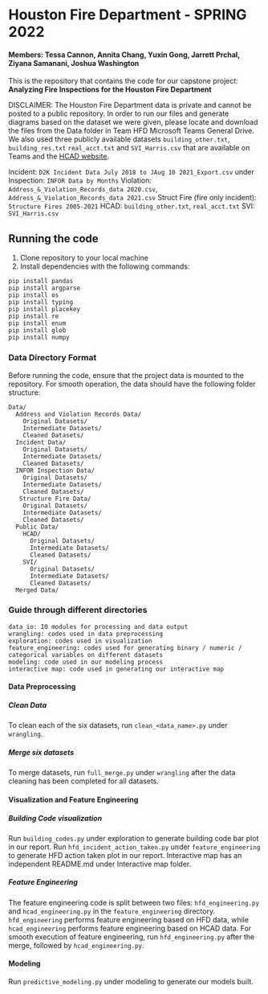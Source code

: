 # Houston Fire Department - SPRING 2022
#### Members: Tessa Cannon, Annita Chang, Yuxin Gong, Jarrett Prchal, Ziyana Samanani, Joshua Washington

This is the repository that contains the code for our capstone project: <br /> **Analyzing Fire Inspections for the Houston Fire Department**

DISCLAIMER: The Houston Fire Department data is private and cannot be posted to a public repository. In order to run our files and generate diagrams based on the dataset we were given, please locate and download the files from the Data folder in Team HFD Microsoft Teams General Drive. We also used three publicly available datasets `building_other.txt`, `building_res.txt` `real_acct.txt` and `SVI_Harris.csv` that are available on Teams and the [HCAD website](https://hcad.org/pdata/pdata-property-downloads.html).

Incident: `D2K Incident Data July 2018 to JAug 10 2021_Export.csv` under 
Inspection: `INFOR Data by Months`
Violation: `Address_&_Violation_Records_data 2020.csv`, `Address_&_Violation_Records_data 2021.csv`
Struct Fire (fire only incident): `Structure Fires 2005-2021`
HCAD: `building_other.txt`, `real_acct.txt`
SVI: `SVI_Harris.csv`

## Running the code

1. Clone repository to your local machine
2. Install dependencies with the following commands:

```
pip install pandas
pip install argparse
pip install os
pip install typing
pip install placekey
pip install re
pip install enum
pip install glob
pip install numpy
```

### Data Directory Format
Before running the code, ensure that the project data is mounted to the repository.
For smooth operation, the data should have the following folder structure:

```
Data/
  Address and Violation Records Data/
    Original Datasets/
    Intermediate Datasets/
    Cleaned Datasets/
  Incident Data/
    Original Datasets/
    Intermediate Datasets/
    Cleaned Datasets/
  INFOR Inspection Data/
    Original Datasets/
    Intermediate Datasets/
    Cleaned Datasets/
   Structure Fire Data/
    Original Datasets/
    Intermediate Datasets/
    Cleaned Datasets/
  Public Data/
    HCAD/
      Original Datasets/
      Intermediate Datasets/
      Cleaned Datasets/
    SVI/
      Original Datasets/
      Intermediate Datasets/
      Cleaned Datasets/
  Merged Data/   
```

### Guide through different directories
```
data_io: IO modules for processing and data output
wrangling: codes used in data preprocessing
exploration: codes used in visualization
feature_engineering: codes used for generating binary / numeric / categorical variables on different datasets
modeling: code used in our modeling process
interactive map: code used in generating our interactive map
```
#### Data Preprocessing
##### Clean Data
To clean each of the six datasets, run `clean_<data_name>.py` under `wrangling`.
##### Merge six datasets
To merge datasets, run `full_merge.py` under `wrangling` after the data cleaning has been completed for all datasets.

#### Visualization and Feature Engineering
##### Building Code visualization
Run `building_codes.py` under exploration to generate building code bar plot in our report.
Run `hfd_incident_action_taken.py` under `feature_engineering` to generate HFD action taken plot in our report.
Interactive map has an independent README.md under Interactive map folder.
##### Feature Engineering
The feature engineering code is split between two files: `hfd_engineering.py` and `hcad_engineering.py` in the `feature_engineering` directory.
`hfd_engineering` performs feature engineering based on HFD data, while `hcad_engineering` performs feature engineering based on HCAD data.
For smooth execution of feature engineering, run `hfd_engineering.py` after the merge, followed by `hcad_engineering.py`.

#### Modeling
Run `predictive_modeling.py` under modeling to generate our models built.
